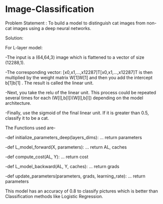 # Image-Classification
Problem Statement : To build a model to distinguish cat images from non-cat images using a deep neural networks.


Solution:

For L-layer model:

-The input is a (64,64,3) image which is flattened to a vector of size (12288,1).

-The corresponding vector:  [x0,x1,...,x12287]T[x0,x1,...,x12287]T  is then multiplied by the weight matrix  W[1]W[1]  and then you add the intercept  b[1]b[1] . The result is called the linear unit.

-Next, you take the relu of the linear unit. This process could be repeated several times for each  (W[l],b[l])(W[l],b[l])  depending on the model architecture.

-Finally, use the sigmoid of the final linear unit. If it is greater than 0.5, classify it to be a cat.


The Functions used are-

-def initialize_parameters_deep(layers_dims):
    ...
    return parameters 
    
-def L_model_forward(X, parameters):
    ...
    return AL, caches
    
-def compute_cost(AL, Y):
    ...
    return cost
    
-def L_model_backward(AL, Y, caches):
    ...
    return grads
    
-def update_parameters(parameters, grads, learning_rate):
    ...
    return parameters
    
This model has an accuracy of 0.8 to classify pictures which is better than Classification methods like Logistic Regression.
